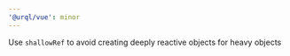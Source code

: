 ```yaml
---
'@urql/vue': minor
---
```


Use `shallowRef` to avoid creating deeply reactive objects for heavy objects
